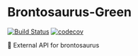 # Brontosaurus-Green

[![Build Status](https://travis-ci.org/SudoDotDog/Brontosaurus-Green.svg?branch=master)](https://travis-ci.org/SudoDotDog/Brontosaurus-Green)
[![codecov](https://codecov.io/gh/SudoDotDog/Brontosaurus-Green/branch/master/graph/badge.svg)](https://codecov.io/gh/SudoDotDog/Brontosaurus-Green)

:evergreen_tree: External API for brontosaurus
